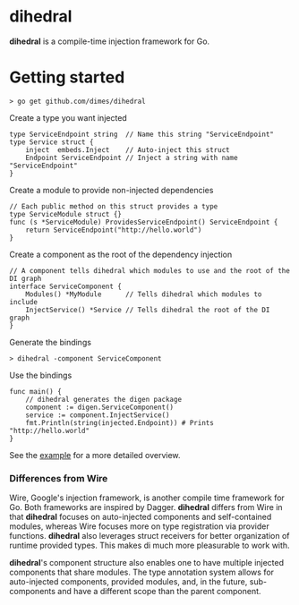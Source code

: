 # dihedral

**dihedral** is a compile-time injection framework for Go.

# Getting started

    > go get github.com/dimes/dihedral

Create a type you want injected

    type ServiceEndpoint string  // Name this string "ServiceEndpoint"
    type Service struct {
        inject  embeds.Inject    // Auto-inject this struct 
        Endpoint ServiceEndpoint // Inject a string with name "ServiceEndpoint"
    }

Create a module to provide non-injected dependencies

    // Each public method on this struct provides a type
    type ServiceModule struct {}
    func (s *ServiceModule) ProvidesServiceEndpoint() ServiceEndpoint {
        return ServiceEndpoint("http://hello.world")
    }

Create a component as the root of the dependency injection

    // A component tells dihedral which modules to use and the root of the DI graph
    interface ServiceComponent {
        Modules() *MyModule      // Tells dihedral which modules to include
        InjectService() *Service // Tells dihedral the root of the DI graph
    }

Generate the bindings

    > dihedral -component ServiceComponent

Use the bindings

    func main() {
        // dihedral generates the digen package
        component := digen.ServiceComponent()
        service := component.InjectService()
        fmt.Println(string(injected.Endpoint)) # Prints "http://hello.world"
    }

See the [example](example/) for a more detailed overview.

### Differences from Wire

Wire, Google's injection framework, is another compile time framework for Go. Both frameworks are inspired
by Dagger. **dihedral** differs from Wire in that **dihedral** focuses on auto-injected components and self-contained modules, whereas Wire focuses more on type registration via provider functions. **dihedral** also leverages struct receivers for better organization of runtime provided types. This makes di much more pleasurable to work with.

**dihedral**'s component structure also enables one to have multiple injected components that share modules. The type annotation system allows for auto-injected components, provided modules, and, in the future, sub-components and have a different scope than the parent component.
